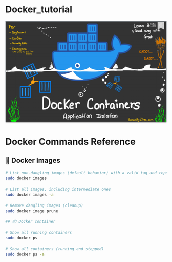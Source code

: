# Docker_tutorial
<img src="./Images/Screenshot_20211225_205904.png "/>



# Docker Commands Reference

## 🐳 Docker Images

```bash
# List non-dangling images (default behavior) with a valid tag and repository
sudo docker images

# List all images, including intermediate ones
sudo docker images -a

# Remove dangling images (cleanup)
sudo docker image prune

## 📦 Docker container

# Show all running containers
sudo docker ps

# Show all containers (running and stopped)
sudo docker ps -a
